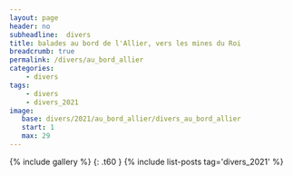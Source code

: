 ```yaml
---
layout: page
header: no
subheadline:  divers
title: balades au bord de l'Allier, vers les mines du Roi
breadcrumb: true
permalink: /divers/au_bord_allier
categories:
    - divers
tags:
    - divers
    - divers_2021
image:
   base: divers/2021/au_bord_allier/divers_au_bord_allier
   start: 1
   max: 29
---
```

{% include gallery %}
{: .t60 }
{% include list-posts tag='divers_2021' %}
